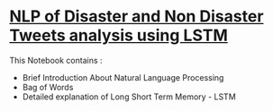 # [NLP of Disaster and Non Disaster Tweets analysis using LSTM](https://github.com/SandKrish/NLP-with-Disaster-Tweets-using-LSTM/blob/main/nlp-with-disaster-tweets-using-lstm.ipynb)
This Notebook contains :
- Brief Introduction About Natural Language Processing
- Bag of Words 
- Detailed explanation of  Long Short Term Memory - LSTM
